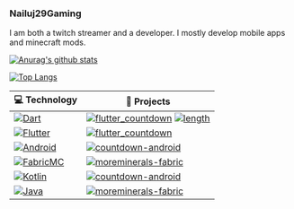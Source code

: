 ### Nailuj29Gaming

I am both a twitch streamer and a developer. I mostly develop mobile apps and minecraft mods.

[![Anurag's github stats](https://github-readme-stats.vercel.app/api?username=nailuj29&show_icons=true&theme=dark)](https://github.com/anuraghazra/github-readme-stats)

[![Top Langs](https://github-readme-stats.vercel.app/api/top-langs/?username=nailuj29&theme=dark)](https://github.com/anuraghazra/github-readme-stats)
<!-- START OF PROFILE STACK, DO NOT REMOVE -->
| 💻 **Technology** | 🚀 **Projects** |
|-|-|
| [![Dart](https://img.shields.io/static/v1?label=&message=Dart&color=52C0F2&logo=dart&logoColor=FFFFFF)](https://dart.dev/) | [![flutter_countdown](https://img.shields.io/static/v1?label=&message=flutter_countdown&color=000605&logo=github&logoColor=white&labelColor=000605)](https://github.com/nailuj29gaming/flutter_countdown) [![length](https://img.shields.io/static/v1?label=&message=length&color=000605&logo=github&logoColor=white&labelColor=000605)](https://github.com/nailuj29gaming/length) |
| [![Flutter](https://img.shields.io/static/v1?label=&message=Flutter&color=52C0F2&logo=flutter&logoColor=FFFFFF)](https://flutter.dev/) | [![flutter_countdown](https://img.shields.io/static/v1?label=&message=flutter_countdown&color=000605&logo=github&logoColor=white&labelColor=000605)](https://github.com/nailuj29gaming/flutter_countdown) |
| [![Android](https://img.shields.io/static/v1?label=&message=Android&color=3DDC84&logo=android&logoColor=FFFFFF)](https://developer.android.com) | [![countdown-android](https://img.shields.io/static/v1?label=&message=countdown-android&color=000605&logo=github&logoColor=white&labelColor=000605)](https://github.com/nailuj29gaming/countdown-android) |
| [![FabricMC](https://img.shields.io/static/v1?label=&message=FabricMC&color=DBD0B4&logo=java&logoColor=000000)](fabricmc.net) | [![moreminerals-fabric](https://img.shields.io/static/v1?label=&message=moreminerals-fabric%20%28WIP%29&color=000605&logo=github&logoColor=white&labelColor=000605)](https://github.com/nailuj29gaming/moreminerals-fabric) |
| [![Kotlin](https://img.shields.io/static/v1?label=&message=Kotlin&color=0095D5&logo=kotlin&logoColor=FFFFFF)](https://kotlinlang.org) | [![countdown-android](https://img.shields.io/static/v1?label=&message=countdown-android&color=000605&logo=github&logoColor=white&labelColor=000605)](https://github.com/nailuj29gaming/countdown-android) |
| [![Java](https://img.shields.io/static/v1?label=&message=Java&color=007396&logo=java&logoColor=FFFFFF)](java.com) | [![moreminerals-fabric](https://img.shields.io/static/v1?label=&message=moreminerals-fabric%20%28WIP%29&color=000605&logo=github&logoColor=white&labelColor=000605)](https://github.com/nailuj29gaming/moreminerals-fabric) |
